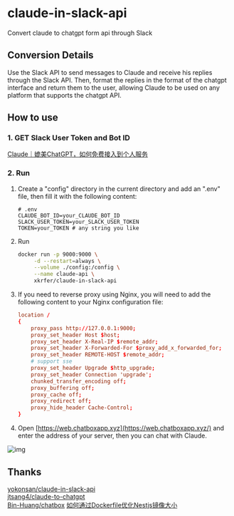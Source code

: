 # claude-in-slack-api
Convert claude to chatgpt form api through Slack

## Conversion Details
Use the Slack API to send messages to Claude and receive his replies through the Slack API. Then, format the replies in the format of the chatgpt interface and return them to the user, allowing Claude to be used on any platform that supports the chatgpt API.

## How to use
### 1. GET Slack User Token and Bot ID
[Claude｜媲美ChatGPT，如何免费接入到个人服务](https://mp.weixin.qq.com/s?__biz=Mzg4MjkzMzc1Mg==&mid=2247483961&idx=1&sn=c009f4ea28287daeaa4de17278c8228e&chksm=cf4e68aef839e1b8fe49110341e2a557e0b118fee82d490143656a12c7f85bdd4ef6f65ffd16&token=1094126126&lang=zh_CN#rd)

### 2. Run
1. Create a "config" directory in the current directory and add an ".env" file, then fill it with the following content:
    ```.env
    # .env
    CLAUDE_BOT_ID=your_CLAUDE_BOT_ID
    SLACK_USER_TOKEN=your_SLACK_USER_TOKEN
    TOKEN=your_TOKEN # any string you like
    ```
2. Run
    ```bash
    docker run -p 9000:9000 \
         -d --restart=always \
         --volume ./config:/config \
         --name claude-api \
         xkrfer/claude-in-slack-api
    ```
3. If you need to reverse proxy using Nginx, you will need to add the following content to your Nginx configuration file:
    ```conf
    location /
    {
        proxy_pass http://127.0.0.1:9000;
        proxy_set_header Host $host;
        proxy_set_header X-Real-IP $remote_addr;
        proxy_set_header X-Forwarded-For $proxy_add_x_forwarded_for;
        proxy_set_header REMOTE-HOST $remote_addr;
        # support sse
        proxy_set_header Upgrade $http_upgrade;
        proxy_set_header Connection 'upgrade';
        chunked_transfer_encoding off;
        proxy_buffering off;
        proxy_cache off;
        proxy_redirect off;
        proxy_hide_header Cache-Control;
    }
    ```
4. Open [https://web.chatboxapp.xyz](https://web.chatboxapp.xyz/) and enter the address of your server, then you can chat with Claude.

![img](https://telegraph-image-pages.pages.dev/file/989383790f105834ea787.png)

## Thanks
[yokonsan/claude-in-slack-api](https://github.com/yokonsan/claude-in-slack-api)    
[jtsang4/claude-to-chatgpt](https://github.com/jtsang4/claude-to-chatgpt)   
[Bin-Huang/chatbox](https://github.com/Bin-Huang/chatbox)
[如何通过Dockerfile优化Nestjs镜像大小](https://juejin.cn/post/7132533610707419173)

